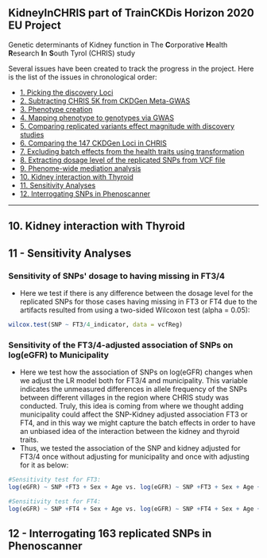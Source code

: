 ## KidneyInCHRIS part of TrainCKDis Horizon 2020 EU Project
Genetic determinants of Kidney function in The **C**orporative **H**ealth **R**esearch **I**n **S**outh Tyrol (CHRIS) study

Several issues have been created to track the progress in the project. Here is the list of the issues in chronological order:

* [1. Picking the discovery Loci](#)
* [2. Subtracting CHRIS 5K from CKDGen Meta-GWAS](#)
* [3. Phenotype creation](#)
* [4. Mapping phenotype to genotypes via GWAS](#)
* [5. Comparing replicated variants effect magnitude with discovery studies](#)
* [6. Comparing the 147 CKDGen Loci in CHRIS](#)
* [7. Excluding batch effects from the health traits using transformation](#)
* [8. Extracting dosage level of the replicated SNPs from VCF file](#)
* [9. Phenome-wide mediation analysis](#)
* [10. Kidney interaction with Thyroid](#10.kidney-interaction-with-thyroid)
* [11. Sensitivity Analyses](#11-sensitivity-analyses)
* [12. Interrogating SNPs in Phenoscanner](#12-interrogating-snps-in-phenoscanner)
___________________________________________________________________________________________________________




## 10. Kidney interaction with Thyroid



## 11 - Sensitivity Analyses
### Sensitivity of SNPs' dosage to having missing in FT3/4
- Here we test if there is any difference between the dosage level for the replicated SNPs for those cases having missing in FT3 or FT4 due to the artifacts resulted from using a two-sided Wilcoxon test (alpha = 0.05):
```R
wilcox.test(SNP ~ FT3/4_indicator, data = vcfReg)
```
### Sensitivity of the FT3/4-adjusted association of SNPs on log(eGFR) to Municipality
- Here we test how the association of SNPs on log(eGFR) changes when we adjust the LR model both for FT3/4 and municipality. This variable indicates the unmeasured differences in allele frequency of the SNPs between different villages in the region where CHRIS study was conducted. Truly, this idea is coming from where we thought adding municipality could affect the SNP-Kidney adjusted association FT3 or FT4, and in this way we might capture the batch effects in order to have an unbiased idea of the interaction between the kidney and thyroid traits.
- Thus, we tested the association of the SNP and kidney adjusted for FT3/4 once without adjusting for municipality and once with adjusting for it as below:
```R
#Sensitivity test for FT3:
log(eGFR) ~ SNP +FT3 + Sex + Age vs. log(eGFR) ~ SNP +FT3 + Sex + Age + Municipality

#Sensitivity test for FT4:
log(eGFR) ~ SNP +FT4 + Sex + Age vs. log(eGFR) ~ SNP +FT4 + Sex + Age + Municipality
```

## 12 - Interrogating 163 replicated SNPs in Phenoscanner

